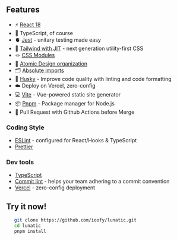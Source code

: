 ## Features

- ⚡️ [React 18](https://beta.reactjs.org/)
- 🦾 TypeScript, of course
- 🫀 [Jest](https://jestjs.io/) - unitary testing made easy
- 🎨 [Tailwind with JIT](https://tailwindcss.com/) - next generation utility-first CSS
- 🪢 [CSS Modules](https://github.com/css-modules/css-modules)
- 👑 [Atomic Design organization](https://bradfrost.com/blog/post/atomic-web-design/)
- 🗂 [Absolute imports](https://github.com/vitejs/vite/issues/88#issuecomment-762415200)
- 🐶 [Husky](https://github.com/typicode/husky) - Improve code quality with linting and code formatting
- ☁️ Deploy on Vercel, zero-config
- 💻 [Vite](https://vite.io/) - Vue-powered static site generator
- 📦 [Pnpm](https://pnpm.js.org/) - Package manager for Node.js
- 🧳 Pull Request with Github Actions before Merge

### Coding Style

- [ESLint](https://eslint.org/) - configured for React/Hooks & TypeScript
- [Prettier](https://prettier.io/)

### Dev tools

- [TypeScript](https://www.typescriptlang.org/)
- [Commit lint](https://github.com/conventional-changelog/commitlint) - helps your team adhering to a commit convention
- [Vercel](https://vercel.com/) - zero-config deployment

## Try it now!

```bash
   git clone https://github.com/ioofy/lunatic.git
   cd lunatic
   pnpm install
```
